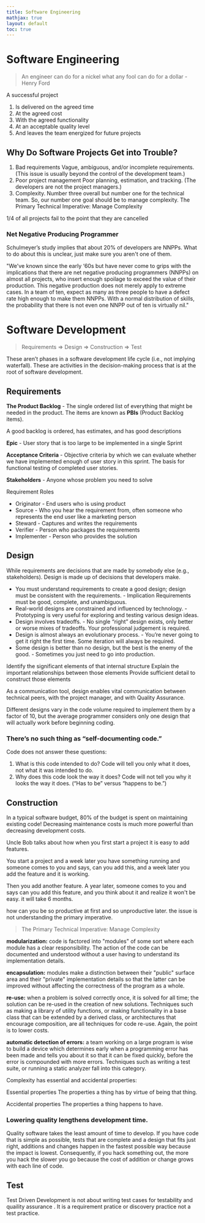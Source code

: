 ```yaml
---
title: Software Engineering
mathjax: true
layout: default
toc: true
---
```



# Software Engineering

> An engineer can do for a nickel what any fool can do for a dollar - Henry Ford


A successful project

1. Is delivered on the agreed time
2. At the agreed cost
3. With the agreed functionality
4. At an acceptable quality level
5. And leaves the team energized for future projects


## Why Do Software Projects Get into Trouble?

1. Bad requirements Vague, ambiguous, and/or incomplete requirements. (This issue is usually beyond the control of the development team.)
2. Poor project management Poor planning, estimation, and tracking. (The developers are not the project managers.)
3. Complexity. Number three overall but number one for the technical team. So, our number one goal should be to manage complexity. The Primary Technical Imperative: Manage Complexity


1/4 of all projects fail to the point that they are cancelled



### Net Negative Producing Programmer

Schulmeyer’s study implies that about 20% of developers are NNPPs. What to do about this is unclear, just make sure you aren't one of them.

"We've known since the early ‘60s but have never come to grips with the implications that there are net negative producing programmers (NNPPs) on almost all projects, who insert enough spoilage to exceed the value of their production. This negative production does not merely apply to extreme cases. In a team of ten, expect as many as three people to have a defect rate high enough to make them NNPPs. With a normal distribution of skills, the probability that there is not even one NNPP out of ten is virtually nil."


# Software Development 

> Requirements => Design => Construction  => Test

These aren’t phases in a software development life cycle (i.e., not implying waterfall). These are activities in the decision-making process that is at the root of software development. 



## Requirements 

**The Product Backlog** - The single ordered list of everything that might be needed in the product. The items are known as **PBIs** (Product Backlog items).

A good backlog is ordered, has estimates, and  has good descriptions



**Epic** - User story that is too large to be implemented in a single Sprint

**Acceptance Criteria** - Objective criteria by which we can evaluate whether we have implemented enough of user story in this sprint.  The basis for functional testing of completed user stories.


**Stakeholders** - Anyone whose problem you need to solve

Requirement Roles
* Originator - End users who is using product
* Source - Who you hear the requirement from, often someone who represents the end user like a marketing person
* Steward - Captures and writes the requirements
* Verifier - Person who packages the requirements
* Implementer - Person who provides the solution


## Design

While requirements are decisions that are made by somebody else (e.g., stakeholders). Design is made up of decisions that developers make.

* You must understand requirements to create a good design; design must be consistent with the requirements. - Implication Requirements must be good, complete, and unambiguous.
* Real-world designs are constrained and influenced by technology.  - Prototyping is very useful for exploring and testing various design ideas.
* Design involves tradeoffs. -  No single “right” design exists, only better or worse mixes of tradeoffs. Your professional judgement is required. 
* Design is almost always an evolutionary process. - You’re never going to get it right the first time. Some iteration will always be required.
* Some design is better than no design, but the best is the enemy of the good. - Sometimes you just need to go into production.


Identify the significant elements of that internal structure
Explain the important relationships between those elements
Provide sufficient detail to construct those elements



As a communication tool, design enables vital communication between technical peers, with the project manager, and with Quality Assurance.


Different designs vary in the code volume required to implement them by a factor of 10, but the average programmer considers only one design that will actually work before beginning coding.




### There’s no such thing as “self-documenting code.”

Code does not answer these questions:
1. What is this code intended to do? Code will tell you only what it does, not what it was intended to do.
2. Why does this code look the way it does? Code will not tell you why it looks the way it does. (“Has to be” versus “happens to be.”)



## Construction 


In a typical software budget, 80% of the budget is spent on maintaining existing code! Decreasing maintenance costs is much more powerful than decreasing development costs.


Uncle Bob talks about how when you first start a project it is easy to add features.

You start a project and a week later you have something running and someone comes to you and says, can you add this, and a week later you add the feature and it is working.

Then you add another feature. A year later, someone comes to you and says can you add this feature, and you think about it and realize it won't be easy. it will take 6 months.

how can you be so productive at first and so unproductive later. the issue is not understanding the primary imperative.

> The Primary Technical Imperative: Manage Complexity

**modularization:** code is factored into "modules" of some sort where each module has a clear responsibility. The action of the code can be documented and understood without a user having to understand its implementation details.

**encapsulation:** modules make a distinction between their "public" surface area and their "private" implementation details so that the latter can be improved without affecting the correctness of the program as a whole.

**re-use:** when a problem is solved correctly once, it is solved for all time; the solution can be re-used in the creation of new solutions. Techniques such as making a library of utility functions, or making functionality in a base class that can be extended by a derived class, or architectures that encourage composition, are all techniques for code re-use. Again, the point is to lower costs.

**automatic detection of errors:** a team working on a large program is wise to build a device which determines early when a programming error has been made and tells you about it so that it can be fixed quickly, before the error is compounded with more errors. Techniques such as writing a test suite, or running a static analyzer fall into this category.




Complexity has essential and accidental properties:

Essential properties The properties a thing has by virtue of being that thing.

Accidental properties The properties a thing happens to have.



### Lowering quality lengthens development time.

Quality software takes the least amount of time to develop. If you have code that is simple as possible, tests that are complete and a design that fits just right, additions and changes happen in the fastest possible way because the impact is lowest. Consequently, if you hack something out, the more you hack the slower you go because the cost of addition or change grows with each line of code.






## Test

Test Driven Development is not about writing test cases for testability and quaility assurance . It is a requirement pratice or discovery practice not a test practice.



